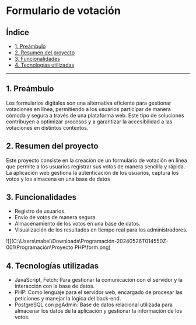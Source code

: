 # Formulario de votación

## Índice

* [1. Preámbulo](#1-preámbulo)
* [2. Resumen del proyecto](#2-resumen-del-proyecto)
* [3. Funcionalidades](#3-funcionalidades)
* [4. Tecnologías utilizadas](#4-tecnologías-utilizadas)



***

## 1. Preámbulo

 Los formularios digitales son una alternativa eficiente para gestionar votaciones en línea, permitiendo a 
 los usuarios participar de manera cómoda y segura a través de una plataforma web. Este tipo de soluciones 
 contribuyen a optimizar procesos y a garantizar la accesibilidad a las votaciones en distintos contextos.

## 2. Resumen del proyecto
 Este proyecto consiste en la creación de un formulario de votación en línea que permite a los usuarios 
 registrar sus votos de manera sencilla y rápida. La aplicación web gestiona la 
 autenticación de los usuarios, captura los votos y los almacena en una base de datos

 
## 3. Funcionalidades
- Registro de usuarios.
- Envío de votos de manera segura.
- Almacenamiento de los votos en una base de datos.
- Visualización de los resultados en tiempo real para los administradores.
  
![](C:\Users\mabel\Downloads\Programación-20240526T014550Z-001\Programación\Proyecto PHP\form.png)

## 4. Tecnologías utilizadas

- JavaScript, Fetch: Para gestionar la comunicación con el servidor y la interacción con la base de datos.
- PHP: Como lenguaje para el servidor web, encargado de procesar las peticiones y manejar la lógica del back-end.
- PostgreSQL con pgAdmin: Base de datos relacional utilizada para almacenar los datos de la aplicación y gestionar la información de los votos.







